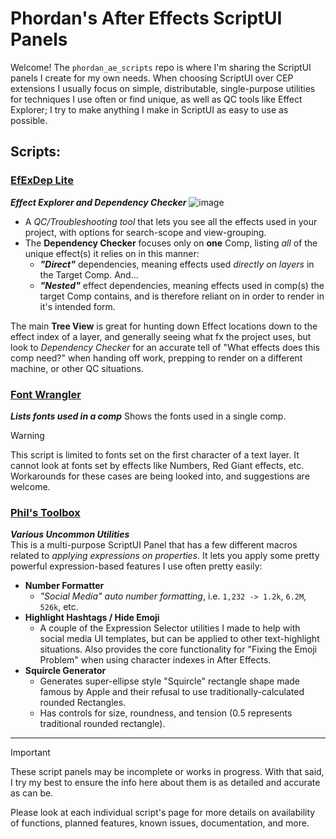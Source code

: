 # Phordan's After Effects ScriptUI Panels
Welcome! The `phordan_ae_scripts` repo is where I'm sharing the ScriptUI panels I create for my own needs. When choosing ScriptUI over CEP extensions I usually focus on simple, distributable, single-purpose utilities for techniques I use often or find unique, as well as QC tools like Effect Explorer; I try to make anything I make in ScriptUI as easy to use as possible.

## Scripts:
### [EfExDep Lite](https://github.com/phordan/phordan_ae_scripts/wiki/EfExDep-Lite)
_**Effect Explorer and Dependency Checker**_
![image](https://github.com/user-attachments/assets/12a9afee-c1cd-427a-ab1b-9413abf435b9)
- A *QC/Troubleshooting tool* that lets you see all the effects used in your project, with options for search-scope and view-grouping.
- The **Dependency Checker** focuses only on **one** Comp, listing _all_ of the unique effect(s) it relies on in this manner:
   - _**"Direct"**_ dependencies, meaning effects used _directly on layers_ in the Target Comp. And...
   - _**"Nested"**_ effect dependencies, meaning effects used in comp(s) the target Comp contains, and is therefore reliant on in order to render in it's intended form.
  
The main **Tree View** is great for hunting down Effect locations down to the effect index of a layer, and generally seeing what fx the project uses, but look to _Dependency Checker_ for an accurate tell of "What effects does this comp need?" when handing off work, prepping to render on a different machine, or other QC situations.

### [Font Wrangler](https://github.com/phordan/phordan_ae_scripts/wiki/Font-Wrangler)
_**Lists fonts used in a comp**_
Shows the fonts used in a single comp.
> [!WARNING]
> This script is limited to fonts set on the first character of a text layer.
> It cannot look at fonts set by effects like Numbers, Red Giant effects, etc.
> Workarounds for these cases are being looked into, and suggestions are welcome. 

### [Phil's Toolbox](https://github.com/phordan/phordan_ae_scripts/wiki/Phil's-Toolbox)
_**Various Uncommon Utilities**_  
This is a multi-purpose ScriptUI Panel that has a few different macros related to _applying expressions on properties_. 
It lets you apply some pretty powerful expression-based features I use often pretty easily:
- **Number Formatter**
   - _"Social Media" auto number formatting_, i.e. ` 1,232 -> 1.2k `, ` 6.2M `, ` 526k `, etc.
- **Highlight Hashtags / Hide Emoji**
   - A couple of the Expression Selector utilities I made to help with social media UI templates, but can be applied to other text-highlight situations. Also provides the core functionality for "Fixing the Emoji Problem" when using character indexes in After Effects.
- **Squircle Generator**
   - Generates super-ellipse style "Squircle" rectangle shape made famous by Apple and their refusal to use traditionally-calculated rounded Rectangles.
   - Has controls for size, roundness, and tension (0.5 represents traditional rounded rectangle).   

---

>[!IMPORTANT]
> These script panels may be incomplete or works in progress. With that said, I try my best to ensure the info here about them is as detailed and accurate as can be.
> 
> Please look at each individual script's page for more details on availability of functions, planned features, known issues, documentation, and more.
